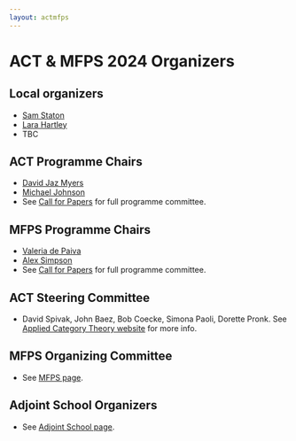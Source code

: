 ```yaml
---
layout: actmfps
---
```


# ACT &amp; MFPS 2024 Organizers 

## Local organizers

* [Sam Staton](https://www.cs.ox.ac.uk/people/samuel.staton/main.html)
* [Lara Hartley](https://www.cs.ox.ac.uk/people/lara.hartley/)
* TBC

## ACT Programme Chairs
* [David Jaz Myers](http://davidjaz.com/)
* [Michael Johnson](http://web.science.mq.edu.au/~mike/)
* See [Call for Papers](act_cfp.html) for full programme committee.

## MFPS Programme Chairs
* [Valeria de Paiva](https://vcvpaiva.github.io/)
* [Alex Simpson](https://www.fmf.uni-lj.si/en/directory/212/simpson-alexander-keith/)
* See [Call for Papers](mfps_cfp.html) for full programme committee.

## ACT Steering Committee
* David Spivak, John Baez, Bob Coecke, Simona Paoli, Dorette Pronk. See [Applied Category Theory website](https://www.appliedcategorytheory.org/) for more info.

## MFPS Organizing Committee
* See [MFPS page](https://mfpsconf.org/?page_id=5).

## Adjoint School Organizers
* See [Adjoint School page](http://adjointschool.com/2024.html). 
